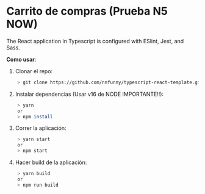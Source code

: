 # Carrito de compras (Prueba N5 NOW)

The React application in Typescript is configured with ESlint, Jest, and Sass.

**Como usar**:

1. Clonar el repo:

```bash
    > git clone https://github.com/nnfunny/typescript-react-template.git
```

2. Instalar dependencias (Usar v16 de NODE IMPORTANTE!!):

```bash
    > yarn
    or
    > npm install
```

3. Correr la aplicación:

```bash
    > yarn start
    or
    > npm start
```

4. Hacer build de la aplicación:

```bash
    > yarn build
    or
    > npm run build
```